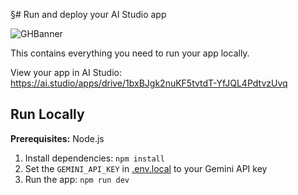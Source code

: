 §# Run and deploy your AI Studio app

![GHBanner](https://github.com/user-attachments/assets/0aa67016-6eaf-458a-adb2-6e31a0763ed6)

This contains everything you need to run your app locally.

View your app in AI Studio: <https://ai.studio/apps/drive/1bxBJgk2nuKF5tvtdT-YfJQL4PdtvzUvq>

## Run Locally

**Prerequisites:**  Node.js

1. Install dependencies:
   `npm install`
2. Set the `GEMINI_API_KEY` in [.env.local](.env.local) to your Gemini API key
3. Run the app:
   `npm run dev`
